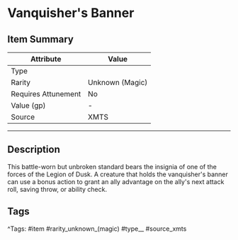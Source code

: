 # Vanquisher's Banner

## Item Summary

| Attribute            | Value                        |
|----------------------|------------------------------|
| Type                 |   |
| Rarity               | Unknown (Magic)             |
| Requires Attunement  | No                |
| Value (gp)           | -    |
| Source               | XMTS |

---

## Description

This battle-worn but unbroken standard bears the insignia of one of the forces of the Legion of Dusk. A creature that holds the vanquisher's banner can use a bonus action to grant an ally advantage on the ally's next attack roll, saving throw, or ability check.

## Tags

^Tags: #item #rarity_unknown_(magic) #type__ #source_xmts